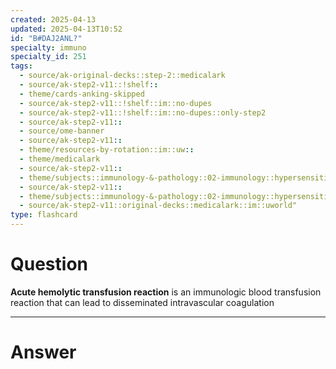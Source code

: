 ```yaml
---
created: 2025-04-13
updated: 2025-04-13T10:52
id: "B#DAJ2ANL?"
specialty: immuno
specialty_id: 251
tags:
  - source/ak-original-decks::step-2::medicalark
  - source/ak-step2-v11::!shelf::
  - theme/cards-anking-skipped
  - source/ak-step2-v11::!shelf::im::no-dupes
  - source/ak-step2-v11::!shelf::im::no-dupes::only-step2
  - source/ak-step2-v11::
  - source/ome-banner
  - source/ak-step2-v11::
  - theme/resources-by-rotation::im::uw::
  - theme/medicalark
  - source/ak-step2-v11::
  - theme/subjects::immunology-&-pathology::02-immunology::hypersensitivity::transfusion-reaction
  - source/ak-step2-v11::
  - theme/subjects::immunology-&-pathology::02-immunology::hypersensitivity::transfusion-reaction::acute-hemolytic-transfusion-reaction
  - source/ak-step2-v11::original-decks::medicalark::im::uworld"
type: flashcard
---
```


# Question
**Acute hemolytic transfusion reaction** is an immunologic blood transfusion reaction that can lead to disseminated intravascular coagulation

---

# Answer
